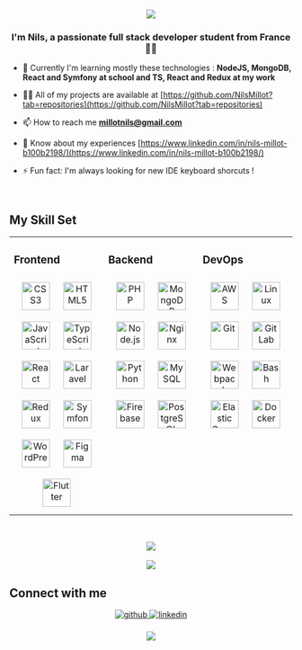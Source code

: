 <!--### Hi there 👋

<a href="https://github.com/nilsmillot">
  <img align="center" src="https://github-readme-stats.vercel.app/api?username=nilsmillot&count_private=true&show_icons=true&theme=radical&hide=issues, stars" />
</a>
<a href="https://github.com/nilsmillot">
  <img align="center" src="https://github-readme-stats.vercel.app/api/top-langs/?username=nilsmillot&layout=compact&theme=radical" />
</a>
-->

<h1 align="center">
  <a href="https://github.com/Eliwena">
    <img src="https://readme-typing-svg.herokuapp.com/?lines=;Hello+World!&center=true&size=27">
  </a>
</h1>

<!-- <div align="center">
<img src="https://rishavanand.github.io/static/images/greetings.gif" align="center" style="width: 100%" />
</div>  -->
  

### <div align="center">I'm Nils, a passionate full stack developer student from France 🧑‍💻</div>  
  

- 🌱 Currently I'm learning mostly these technologies : **NodeJS, MongoDB, React and Symfony at school and TS, React and Redux at my work**  


- 👨‍💻 All of my projects are available at [https://github.com/NilsMillot?tab=repositories](https://github.com/NilsMillot?tab=repositories)  
  

- 📫 How to reach me **millotnils@gmail.com**  
  

- 📄 Know about my experiences [https://www.linkedin.com/in/nils-millot-b100b2198/](https://www.linkedin.com/in/nils-millot-b100b2198/)  
  

- ⚡ Fun fact: I'm always looking for new IDE keyboard shorcuts !  
  

<br/>  


## My Skill Set  
<table><tr><td valign="top" width="33%">


### Frontend  
<div align="center">  
<img style="margin: 10px" src="https://profilinator.rishav.dev/skills-assets/css3-original-wordmark.svg" alt="CSS3" height="50" />  
<img style="margin: 10px" src="https://profilinator.rishav.dev/skills-assets/html5-original-wordmark.svg" alt="HTML5" height="50" />  
<img style="margin: 10px" src="https://profilinator.rishav.dev/skills-assets/javascript-original.svg" alt="JavaScript" height="50" />  
<img style="margin: 10px" src="https://profilinator.rishav.dev/skills-assets/typescript-original.svg" alt="TypeScript" height="50" />  
<img style="margin: 10px" src="https://profilinator.rishav.dev/skills-assets/react-original-wordmark.svg" alt="React" height="50" />  
<img style="margin: 10px" src="https://profilinator.rishav.dev/skills-assets/laravel-plain-wordmark.svg" alt="Laravel" height="50" />  
<img style="margin: 10px" src="https://profilinator.rishav.dev/skills-assets/redux-original.svg" alt="Redux" height="50" />  
<img style="margin: 10px" src="https://profilinator.rishav.dev/skills-assets/symfony_black_03.svg" alt="Symfony" height="50" />  
<img style="margin: 10px" src="https://profilinator.rishav.dev/skills-assets/wordpress.png" alt="WordPress" height="50" />   
<img style="margin: 10px" src="https://profilinator.rishav.dev/skills-assets/figma-icon.svg" alt="Figma" height="50" />  
<img style="margin: 10px" src="https://profilinator.rishav.dev/skills-assets/flutterio-icon.svg" alt="Flutter" height="50" />  
</div>

</td><td valign="top" width="33%">



### Backend  
<div align="center">  
<img style="margin: 10px" src="https://profilinator.rishav.dev/skills-assets/php-original.svg" alt="PHP" height="50" />  
<img style="margin: 10px" src="https://profilinator.rishav.dev/skills-assets/mongodb-original-wordmark.svg" alt="MongoDB" height="50" />  
<img style="margin: 10px" src="https://profilinator.rishav.dev/skills-assets/nodejs-original-wordmark.svg" alt="Node.js" height="50" />  
<img style="margin: 10px" src="https://profilinator.rishav.dev/skills-assets/nginx-original.svg" alt="Nginx" height="50" />  
<img style="margin: 10px" src="https://profilinator.rishav.dev/skills-assets/python-original.svg" alt="Python" height="50" />    
<img style="margin: 10px" src="https://profilinator.rishav.dev/skills-assets/mysql-original-wordmark.svg" alt="MySQL" height="50" />  
<img style="margin: 10px" src="https://profilinator.rishav.dev/skills-assets/firebase.png" alt="Firebase" height="50" />  
<img style="margin: 10px" src="https://profilinator.rishav.dev/skills-assets/postgresql-original-wordmark.svg" alt="PostgreSQL" height="50" />  
</div>

</td><td valign="top" width="33%">



### DevOps  
<div align="center">  
<img style="margin: 10px" src="https://profilinator.rishav.dev/skills-assets/amazonwebservices-original-wordmark.svg" alt="AWS" height="50" />  
<img style="margin: 10px" src="https://profilinator.rishav.dev/skills-assets/linux-original.svg" alt="Linux" height="50" />  
<img style="margin: 10px" src="https://profilinator.rishav.dev/skills-assets/git-scm-icon.svg" alt="Git" height="50" />  
<img style="margin: 10px" src="https://profilinator.rishav.dev/skills-assets/gitlab.svg" alt="GitLab" height="50" />  
<img style="margin: 10px" src="https://profilinator.rishav.dev/skills-assets/webpack-original.svg" alt="Webpack" height="50" />  
<img style="margin: 10px" src="https://profilinator.rishav.dev/skills-assets/gnu_bash-icon.svg" alt="Bash" height="50" />  
<img style="margin: 10px" src="https://profilinator.rishav.dev/skills-assets/elasticsearch.png" alt="Elastic Search" height="50" />  
<img style="margin: 10px" src="https://profilinator.rishav.dev/skills-assets/docker-original-wordmark.svg" alt="Docker" height="50" />  
</div>

</td></tr></table>  

<br/>  

</a>

<p align="center">
  <a href="https://github.com/NilsMillot">
    <img src="http://github-readme-streak-stats.herokuapp.com?user=nilsmillot&theme=radical&background=0d1117&border=666">
  </a>
  <br>
  <br>
  <!-- <a href="https://github.com/NilsMillot">
    <img src="https://activity-graph.herokuapp.com/graph?username=nilsmillot&theme=react-dark&hide_border=true">
  </a> -->
  <a href="https://github.com/NilsMillot">
    <img align="center" src="https://github-readme-stats.vercel.app/api/top-langs/?username=nilsMillot&layout=compact&theme=radical" />
  </a>
</p>


## Connect with me  
<div align="center">
<a href="https://github.com/NilsMillot" target="_blank">
<img src=https://img.shields.io/badge/github-%2324292e.svg?&style=for-the-badge&logo=github&logoColor=white alt=github style="margin-bottom: 5px;" />
</a>
<a href="https://www.linkedin.com/in/nils-millot-b100b2198/" target="_blank">
<img src=https://img.shields.io/badge/linkedin-%231E77B5.svg?&style=for-the-badge&logo=linkedin&logoColor=white alt=linkedin style="margin-bottom: 5px;" />
</a>
</div>  
  

<br/>  


<div align="center">
<img src="https://komarev.com/ghpvc/?username=NilsMillot&&style=flat-square" align="center" />
</div>


<br/>
